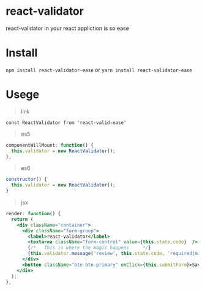 # react-validator
react-validator in your react appliction is so ease


# Install

`npm install react-validator-ease` or `yarn install react-validator-ease`

# Usege

> link

`const ReactValidator from 'react-valid-ease'`

> es5
```js
componentWillMount: function() {
  this.validator = new ReactValidator();
},
```

> es6

```js
constructor() {
  this.validator = new ReactValidator();
}
```

> jsx 

```jsx 
render: function() {
  return (
    <div className="container">
      <div className="form-group">
        <label>react-validator</label>
        <textarea className="form-control" value={this.state.code}  />
        {/*   This is where the magic happens     */}
        {this.validator.message('review', this.state.code, 'required|min:20|max:120', false, {min: 'Custom min error'})}
      </div>
      <button className="btn btn-primary" onClick={this.submitForm}>Save example</button>
    </div>
  );
},
```
